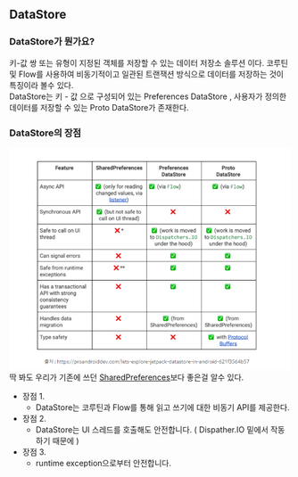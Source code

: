 ## DataStore

### DataStore가 뭔가요?
키-값 쌍 또는 유형이 지정된 객체를 저장할 수 있는 데이터 저장소 솔루션 이다. 코루틴 및 Flow를 사용하여 비동기적이고 일관된 트랜잭션 방식으로 데이터를 저장하는 것이 특징이라 볼수 있다. <br>
DataStore는 키 - 값 으로 구성되어 있는 Preferences DataStore , 사용자가 정의한 데이터를 저장할 수 있는 Proto DataStore가 존재한다.

### DataStore의 장점
![ex_screenshot](imgfile/DataStore.PNG)
딱 봐도 우리가 기존에 쓰던 [SharedPreferences](Andoroid/../SharedPreferences.md)보다 좋은걸 알수 있다.

- 장점 1.
    - DataStore는 코루틴과 Flow를 통해 읽고 쓰기에 대한 비동기 API를 제공한다.
- 장점 2.
    - DataStore는 UI 스레드를 호출해도 안전합니다. ( Dispather.IO 밑에서 작동하기 때문에 )
- 장점 3.
    - runtime exception으로부터 안전합니다.
